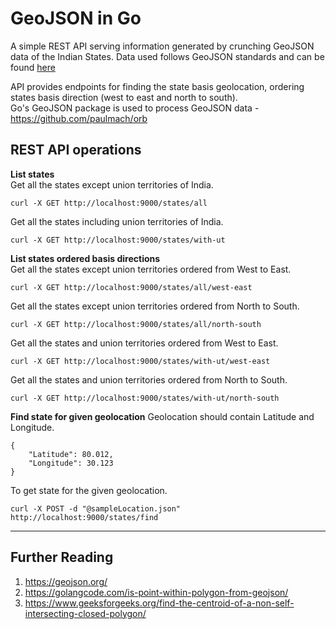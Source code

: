 # GeoJSON in Go
A simple REST API serving information generated by crunching GeoJSON data of the Indian States. Data used follows GeoJSON standards and can be found [here](https://raw.githubusercontent.com/Subhash9325/GeoJson-Data-of-Indian-States/master/Indian_States)

API provides endpoints for finding the state basis geolocation, ordering states basis direction (west to east and north to south).<br>
Go's GeoJSON package is used to process GeoJSON data - https://github.com/paulmach/orb

## REST API operations
**List states** <br>
Get all the states except union territories of India.<br>
```
curl -X GET http://localhost:9000/states/all
```

Get all the states including union territories of India.<br>
```
curl -X GET http://localhost:9000/states/with-ut
```

**List states ordered basis directions**<br>
Get all the states except union territories ordered from West to East.<br>
```
curl -X GET http://localhost:9000/states/all/west-east
```

Get all the states except union territories ordered from North to South.<br>
```
curl -X GET http://localhost:9000/states/all/north-south
```

Get all the states and union territories ordered from West to East.<br>
```
curl -X GET http://localhost:9000/states/with-ut/west-east
```

Get all the states and union territories ordered from North to South.<br>
```
curl -X GET http://localhost:9000/states/with-ut/north-south
```

**Find state for given geolocation**
Geolocation should contain Latitude and Longitude.<br>
```
{
    "Latitude": 80.012,
    "Longitude": 30.123
}
```

To get state for the given geolocation.<br>
```
curl -X POST -d "@sampleLocation.json" http://localhost:9000/states/find
```

---
## Further Reading
1. https://geojson.org/ 
2. https://golangcode.com/is-point-within-polygon-from-geojson/
3. https://www.geeksforgeeks.org/find-the-centroid-of-a-non-self-intersecting-closed-polygon/